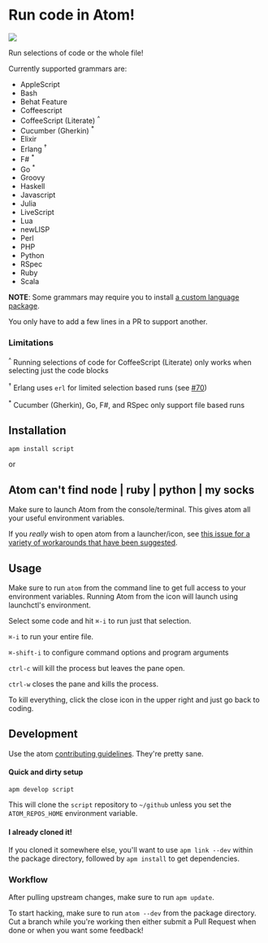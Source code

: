 # Run code in Atom!

![](https://f.cloud.github.com/assets/836375/2411158/34f05f36-aac4-11e3-95bb-76c6d49c9e9e.gif)

Run selections of code or the whole file!

Currently supported grammars are:

  * AppleScript
  * Bash
  * Behat Feature
  * Coffeescript
  * CoffeeScript (Literate) <sup>^</sup>
  * Cucumber (Gherkin) <sup>*</sup>
  * Elixir
  * Erlang <sup>†</sup>
  * F# <sup>*</sup>
  * Go <sup>*</sup>
  * Groovy
  * Haskell
  * Javascript
  * Julia
  * LiveScript
  * Lua
  * newLISP
  * Perl
  * PHP
  * Python
  * RSpec
  * Ruby
  * Scala

**NOTE**: Some grammars may require you to install [a custom language package](https://atom.io/search?utf8=✓&q=language).

You only have to add a few lines in a PR to support another.

### Limitations

<sup>^</sup> Running selections of code for CoffeeScript (Literate) only works when selecting just the code blocks

<sup>†</sup> Erlang uses `erl` for limited selection based runs (see [#70](https://github.com/rgbkrk/atom-script/pull/70))

<sup>\*</sup> Cucumber (Gherkin), Go, F#, and RSpec only support file based runs

## Installation

`apm install script`

or

## Atom can't find node | ruby | python | my socks

Make sure to launch Atom from the console/terminal. This gives atom all your useful environment variables.

If you *really* wish to open atom from a launcher/icon, see [this issue for a variety of workarounds that have been suggested](https://github.com/rgbkrk/atom-script/issues/61#issuecomment-37337827).

## Usage

Make sure to run `atom` from the command line to get full access to your environment variables. Running Atom from the icon will launch using launchctl's environment.

Select some code and hit `⌘-i` to run just that selection.

`⌘-i` to run your entire file.

`⌘-shift-i` to configure command options and program arguments

`ctrl-c` will kill the process but leaves the pane open.

`ctrl-w` closes the pane and kills the process.

To kill everything, click the close icon in the upper right and just go back to
coding.

## Development

Use the atom [contributing guidelines](https://atom.io/docs/latest/contributing).
They're pretty sane.

#### Quick and dirty setup

`apm develop script`

This will clone the `script` repository to `~/github` unless you set the
`ATOM_REPOS_HOME` environment variable.

#### I already cloned it!

If you cloned it somewhere else, you'll want to use `apm link --dev` within the
package directory, followed by `apm install` to get dependencies.

### Workflow

After pulling upstream changes, make sure to run `apm update`.

To start hacking, make sure to run `atom --dev` from the package directory.
Cut a branch while you're working then either submit a Pull Request when done
or when you want some feedback!
